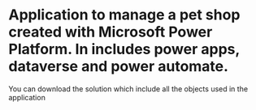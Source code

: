 # Application to manage a pet shop created with Microsoft Power Platform. In includes power apps, dataverse and power automate.

You can download the solution which include all the objects used in the application
